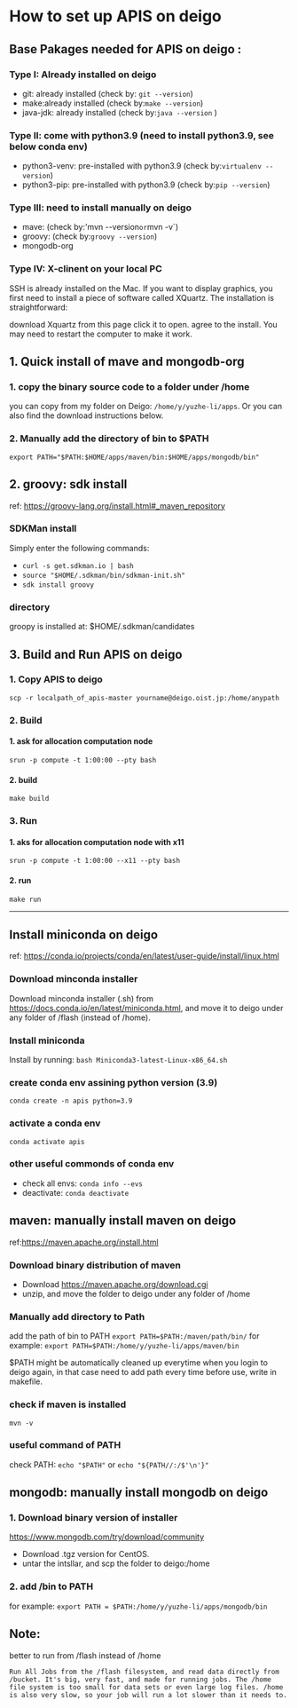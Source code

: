# How to set up APIS on deigo 
## Base Pakages needed for APIS  on deigo : 
### Type I: Already installed on deigo
- git: already installed (check by: `git --version`)
- make:already installed (check by:`make --version`)
- java-jdk: already installed (check by:`java --version` )
### Type II:  come with python3.9 (need to install python3.9, see below conda env)
- python3-venv: pre-installed with python3.9 (check by:`virtualenv --version`)
- python3-pip: pre-installed with python3.9 (check by:`pip --version`)
### Type III: need to install manually on deigo
- mave: (check by:'mvn --version` or `mvn -v`)
- groovy:  (check by:`groovy --version`)
- mongodb-org
### Type IV: X-clinent on your local PC
SSH is already installed on the Mac. If you want to display graphics, you first need to install a piece of software called XQuartz. The installation is straightforward:

download Xquartz from this page
click it to open.
agree to the install.
You may need to restart the computer to make it work.



## 1. Quick install of mave and mongodb-org
### 1. copy the binary source code to a folder under /home 
you can copy from my folder on Deigo: `/home/y/yuzhe-li/apps`. 
Or you can also find the download instructions  below. 
### 2. Manually add the directory of bin to $PATH
`export PATH="$PATH:$HOME/apps/maven/bin:$HOME/apps/mongodb/bin"`

## 2. groovy: sdk install 
ref: https://groovy-lang.org/install.html#_maven_repository
### SDKMan install 
Simply enter the following commands:
- `curl -s get.sdkman.io | bash`
- `source "$HOME/.sdkman/bin/sdkman-init.sh"`
- `sdk install groovy`

### directory 
groopy is installed at: $HOME/.sdkman/candidates





## 3. Build and Run APIS on deigo 
### 1. Copy APIS to deigo 
`scp -r localpath_of_apis-master yourname@deigo.oist.jp:/home/anypath`

### 2. Build 
#### 1. ask for allocation computation node 
`srun -p compute -t 1:00:00 --pty bash`
#### 2. build 
`make build`

### 3. Run 
#### 1. aks for allocation computation node with x11
`srun -p compute -t 1:00:00 --x11 --pty bash`

#### 2. run 
`make run`


____________________



## Install miniconda on deigo 
ref: https://conda.io/projects/conda/en/latest/user-guide/install/linux.html
### Download minconda installer 
Download minconda installer (.sh) from https://docs.conda.io/en/latest/miniconda.html, and move it to deigo under any folder of /flash (instead of /home).
### Install miniconda 
Install by running: `bash Miniconda3-latest-Linux-x86_64.sh`
### create conda env assining python version (3.9)
`conda create -n apis python=3.9`
### activate a conda env 
`conda activate apis`
### other useful commonds of conda env 
- check all envs: `conda info --evs`
- deactivate: `conda deactivate`



## maven: manually install maven on deigo 
ref:https://maven.apache.org/install.html
### Download binary distribution of maven 
- Download https://maven.apache.org/download.cgi
- unzip, and move the folder to deigo under any folder of /home 

### Manually add directory to Path
add the path of bin to PATH 
`export PATH=$PATH:/maven/path/bin/`
for example: `export PATH=$PATH:/home/y/yuzhe-li/apps/maven/bin`

$PATH might be automatically cleaned up everytime when you login to deigo again, in that case need to add path every time before use, write in makefile.

### check if maven is installed 
`mvn -v`
### useful command of PATH
check PATH:
`echo "$PATH"`
or `echo "${PATH//:/$'\n'}"`


## mongodb: manually install mongodb on deigo
### 1. Download binary version of installer 
https://www.mongodb.com/try/download/community
- Download .tgz version for CentOS. 
- untar the intsllar, and scp the folder to deigo:/home
### 2. add /bin to PATH
for example:
`export PATH = $PATH:/home/y/yuzhe-li/apps/mongodb/bin`




## Note: 
better to run from /flash instead of /home 

`Run All Jobs from the /flash filesystem, and read data directly from /bucket. It's big, very fast, and made for running jobs. The /home file system is too small for data sets or even large log files. /home is also very slow, so your job will run a lot slower than it needs to.`




